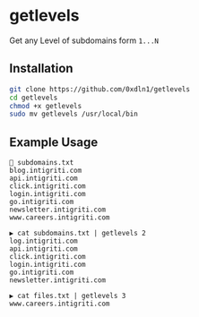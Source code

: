 # getlevels 

Get any Level of subdomains form `1...N`

## Installation

```bash
git clone https://github.com/0xdln1/getlevels
cd getlevels
chmod +x getlevels 
sudo mv getlevels /usr/local/bin
```

## Example Usage

```text
📄 subdomains.txt
blog.intigriti.com
api.intigriti.com
click.intigriti.com
login.intigriti.com
go.intigriti.com
newsletter.intigriti.com
www.careers.intigriti.com

▶ cat subdomains.txt | getlevels 2
log.intigriti.com
api.intigriti.com
click.intigriti.com
login.intigriti.com
go.intigriti.com
newsletter.intigriti.com

▶ cat files.txt | getlevels 3
www.careers.intigriti.com

```
